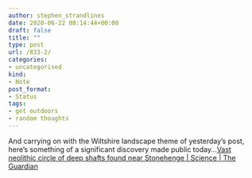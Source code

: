 ```yaml
---
author: stephen_strandlines
date: 2020-06-22 08:14:44+00:00
draft: false
title: ""
type: post
url: /833-2/
categories:
- uncategorised
kind:
- Note
post_format:
- Status
tags:
- get outdoors
- random thoughts
---
```


And carrying on with the Wiltshire landscape theme of yesterday’s post, here’s something of a significant discovery made public today…[Vast neolithic circle of deep shafts found near Stonehenge | Science | The Guardian](https://www.theguardian.com/science/2020/jun/22/vast-neolithic-circle-of-deep-shafts-found-near-stonehenge?)
